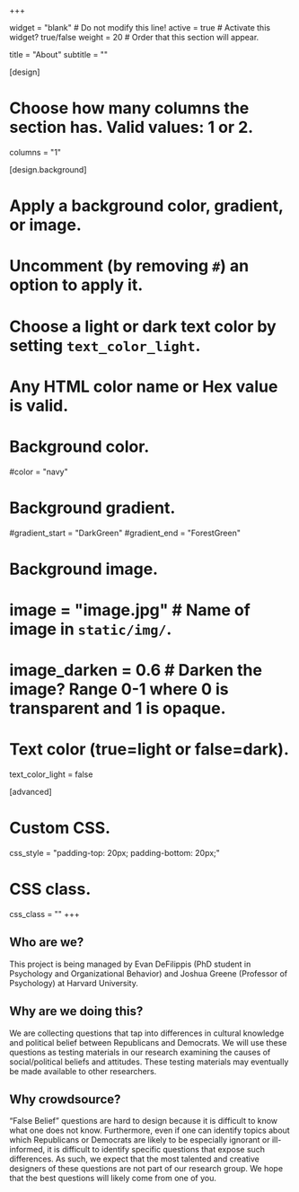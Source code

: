 +++


widget = "blank"  # Do not modify this line!
active = true  # Activate this widget? true/false
weight = 20  # Order that this section will appear.

title = "About"
subtitle = ""

[design]
  # Choose how many columns the section has. Valid values: 1 or 2.
  columns = "1"

[design.background]
  # Apply a background color, gradient, or image.
  #   Uncomment (by removing `#`) an option to apply it.
  #   Choose a light or dark text color by setting `text_color_light`.
  #   Any HTML color name or Hex value is valid.

  # Background color.
  #color = "navy"

  # Background gradient.
  #gradient_start = "DarkGreen"
  #gradient_end = "ForestGreen"

  # Background image.
  # image = "image.jpg"  # Name of image in `static/img/`.
  # image_darken = 0.6  # Darken the image? Range 0-1 where 0 is transparent and 1 is opaque.

  # Text color (true=light or false=dark).
  text_color_light = false

[advanced]
 # Custom CSS.
 css_style = "padding-top: 20px; padding-bottom: 20px;"

 # CSS class.
 css_class = ""
+++

## Who are we?

This project is being managed by Evan DeFilippis (PhD student in Psychology and Organizational Behavior) and Joshua Greene (Professor of Psychology) at Harvard University.

## Why are we doing this?

We are collecting questions that tap into differences in cultural knowledge and political belief between Republicans and Democrats. We will use these questions as testing materials in our research examining the causes of social/political beliefs and attitudes. These testing materials may eventually be made available to other researchers.  

## Why crowdsource?

“False Belief” questions are hard to design because it is difficult to know what one does not know. Furthermore, even if one can identify topics about which Republicans or Democrats are likely to be especially ignorant or ill-informed, it is difficult to identify specific questions that expose such differences. As such, we expect that the most talented and creative designers of these questions are not part of our research group. We hope that the best questions will likely come from one of you.
